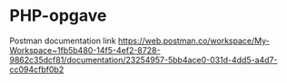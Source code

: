 # PHP-opgave

Postman documentation link
https://web.postman.co/workspace/My-Workspace~1fb5b480-14f5-4ef2-8728-9862c35dcf81/documentation/23254957-5bb4ace0-031d-4dd5-a4d7-cc094cfbf0b2
